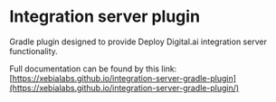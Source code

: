 # Integration server plugin

Gradle plugin designed to provide Deploy Digital.ai integration server functionality.

Full documentation can be found by this link: 
[https://xebialabs.github.io/integration-server-gradle-plugin](https://xebialabs.github.io/integration-server-gradle-plugin/)

